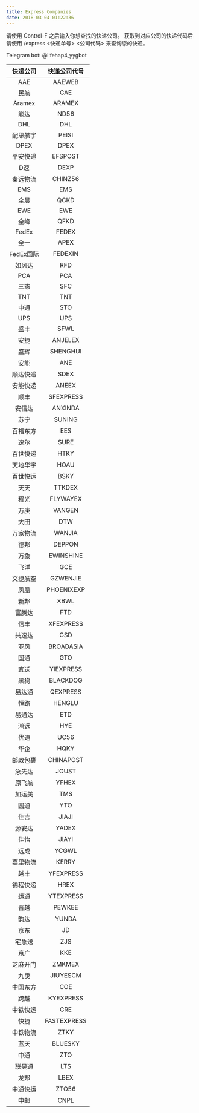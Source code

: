 ```yaml
---
title: Express Companies
date: 2018-03-04 01:22:36
---
```


请使用 Control-F  之后输入你想查找的快递公司。
获取到对应公司的快递代码后请使用 /express <快递单号> <公司代码> 来查询您的快递。

Telegram bot: @lifehap4_yygbot

|快递公司|快递公司代号|
|:--:|:----:|
|AAE|AAEWEB|
|民航|CAE|
|Aramex|ARAMEX|
|能达|ND56|
|DHL|DHL|
|配思航宇|PEISI|
|DPEX|DPEX
|平安快递|EFSPOST|
|D速|DEXP|
|秦远物流|CHINZ56|
|EMS|EMS|
|全晨|QCKD|
|EWE|EWE|
|全峰|QFKD|
|FedEx|FEDEX|
|全一|APEX|
|FedEx国际|FEDEXIN|
|如风达|RFD|
|PCA|PCA|
|三态|SFC|
|TNT|TNT|
|申通|STO|
|UPS|UPS|
|盛丰|SFWL|
|安捷|ANJELEX|
|盛辉|SHENGHUI|
|安能|ANE|
|顺达快递|SDEX|
|安能快递|ANEEX|
|顺丰|SFEXPRESS|
|安信达|ANXINDA|
|苏宁|SUNING|
|百福东方|EES|
|速尔|SURE|
|百世快递|HTKY|
|天地华宇|HOAU|
|百世快运|BSKY|
|天天|TTKDEX|
|程光|FLYWAYEX|
|万庚|VANGEN|
|大田|DTW|
|万家物流|WANJIA|
|德邦|DEPPON|
|万象|EWINSHINE|
|飞洋|GCE|
|文捷航空|GZWENJIE|
|凤凰|PHOENIXEXP|
|新邦|XBWL|
|富腾达|FTD|
|信丰|XFEXPRESS|
|共速达|GSD|
|亚风|BROADASIA|
|国通|GTO|
|宜送|YIEXPRESS|
|黑狗|BLACKDOG|
|易达通|QEXPRESS|
|恒路|HENGLU|
|易通达|ETD|
|鸿远|HYE|
|优速|UC56|
|华企|HQKY|
|邮政包裹|CHINAPOST|
|急先达|JOUST|
|原飞航|YFHEX|
|加运美|TMS|
|圆通|YTO|
|佳吉|JIAJI|
|源安达|YADEX|
|佳怡|JIAYI|
|远成|YCGWL|
|嘉里物流|KERRY|
|越丰|YFEXPRESS|
|锦程快递|HREX|
|运通|YTEXPRESS|
|晋越|PEWKEE|
|韵达|YUNDA|
|京东|JD|
|宅急送|ZJS|
|京广|KKE|
|芝麻开门|ZMKMEX|
|九曳|JIUYESCM|
|中国东方|COE|
|跨越|KYEXPRESS|
|中铁快运|CRE|
|快捷|FASTEXPRESS|
|中铁物流|ZTKY|
|蓝天|BLUESKY|
|中通|ZTO|
|联昊通|LTS|
|龙邦|LBEX|
|中通快运|ZTO56|
|中邮|CNPL|